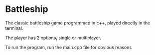 # Battleship

The classic battleship game programmed in c++, played directly in the terminal.

The player has 2 options, single or multiplayer.

To run the program, run the main.cpp file for obvious reasons
